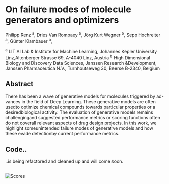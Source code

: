 # On failure modes of molecule generators and optimizers
Philipp Renz <sup>a</sup>, 
Dries Van Rompaey  <sup>b</sup>, 
Jörg Kurt Wegner  <sup>b</sup>, 
Sepp Hochreiter  <sup>a</sup>, 
Günter Klambauer  <sup>a</sup>, 

<sup>a</sup> LIT AI Lab & Institute for Machine Learning, Johannes Kepler University Linz,Altenberger Strasse 69, A-4040 Linz, Austria
<sup>b</sup> High Dimensional Biology and Discovery Data Sciences, Janssen Research &Development, Janssen Pharmaceutica N.V., Turnhoutseweg 30, Beerse B-2340, Belgium

## Abstract
There has been a wave of generative models for molecules triggered by ad-vances in the field of Deep Learning.  These generative models are often usedto optimize chemical compounds towards particular properties or a desiredbiological activity.  The evaluation of generative models remains challengingand suggested performance metrics or scoring functions often do not coverall relevant aspects of drug design projects.  In this work, we highlight someunintended failure modes of generative models and how these evade detectionby current performance metrics.

## Code..
..is being refactored and cleaned up and will come soon.

## 
![Scores](https://raw.githubusercontent.com/ml-jku/mgenerators-failure-modes/master/controlscores.png)
